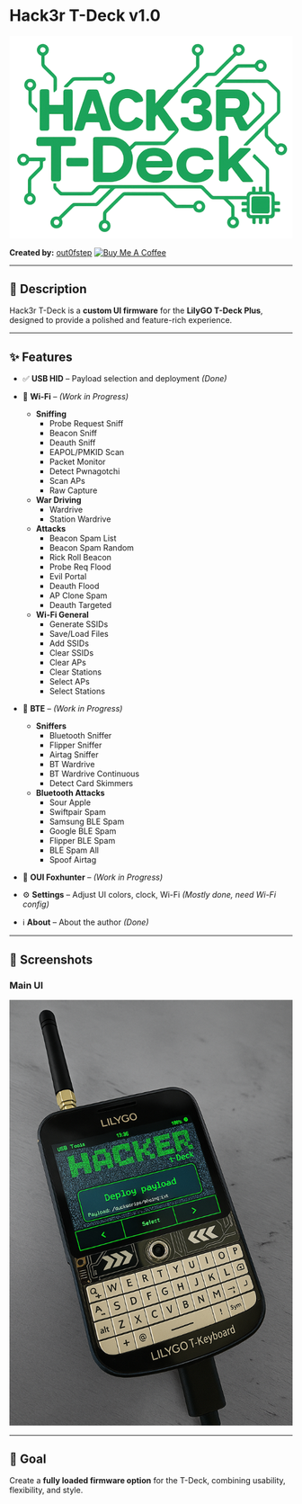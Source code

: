 # Hack3r T-Deck v1.0

![Main UI](https://github.com/out0fstep/Hack3r-T-Deck/raw/main/1000015418.png)

**Created by:** [out0fstep](https://github.com/out0fstep) [![Buy Me A Coffee](https://img.shields.io/badge/%E2%98%95%EF%B8%8F-Buy%20Me%20a%20Coffee-yellow)](https://buymeacoffee.com/out0fstep)

---

## 📖 Description
Hack3r T-Deck is a **custom UI firmware** for the **LilyGO T-Deck Plus**, designed to provide a polished and feature-rich experience.

---

## ✨ Features

- ✅ **USB HID** – Payload selection and deployment *(Done)*

- 🚧 **Wi-Fi** – *(Work in Progress)*
  - **Sniffing**
    - Probe Request Sniff
    - Beacon Sniff
    - Deauth Sniff
    - EAPOL/PMKID Scan
    - Packet Monitor
    - Detect Pwnagotchi
    - Scan APs
    - Raw Capture
  - **War Driving**
    - Wardrive
    - Station Wardrive
  - **Attacks**
    - Beacon Spam List
    - Beacon Spam Random
    - Rick Roll Beacon
    - Probe Req Flood
    - Evil Portal
    - Deauth Flood
    - AP Clone Spam
    - Deauth Targeted
  - **Wi-Fi General**
    - Generate SSIDs
    - Save/Load Files
    - Add SSIDs
    - Clear SSIDs
    - Clear APs
    - Clear Stations
    - Select APs
    - Select Stations

- 🚧 **BTE** – *(Work in Progress)*
  - **Sniffers**
    - Bluetooth Sniffer
    - Flipper Sniffer
    - Airtag Sniffer
    - BT Wardrive
    - BT Wardrive Continuous
    - Detect Card Skimmers
  - **Bluetooth Attacks**
    - Sour Apple
    - Swiftpair Spam
    - Samsung BLE Spam
    - Google BLE Spam
    - Flipper BLE Spam
    - BLE Spam All
    - Spoof Airtag

- 🚧 **OUI Foxhunter** – *(Work in Progress)*

- ⚙️ **Settings** – Adjust UI colors, clock, Wi-Fi *(Mostly done, need Wi-Fi config)*

- ℹ️ **About** – About the author *(Done)*

---

## 📸 Screenshots

### Main UI

![Deploy Screen](https://github.com/out0fstep/Hack3r-T-Deck/raw/main/file_0000000012d461f7aa82db854990720c.png)

---

## 🎯 Goal
Create a **fully loaded firmware option** for the T-Deck, combining usability, flexibility, and style.
